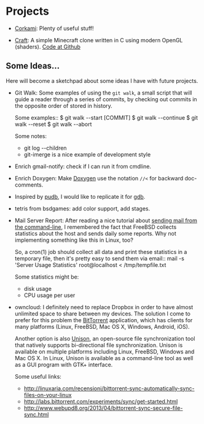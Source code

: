 Projects
========

 - [Corkami](https://code.google.com/p/corkami/):
   Plenty of useful stuff!

 - [Craft](http://www.michaelfogleman.com/craft/):
   A simple Minecraft clone written in C using modern OpenGL (shaders).
   [Code at Github](https://github.com/fogleman/Craft)


Some Ideas...
-------------

Here will become a sketchpad about some ideas I have with future projects.

 - Git Walk:
   Some examples of using the `git walk`, a small script that will guide a
   reader through a series of commits, by checking out commits in the opposite
   order of stored in history.

   Some examples::
    $ git walk --start [COMMIT]
    $ git walk --continue
    $ git walk --reset
    $ git walk --abort

   Some notes:
      * git log --children
      * git-imerge is a nice example of development style

 - Enrich gmail-notify: check if I can run it from cmdline.

 - Enrich Doxygen:
   Make [Doxygen](http://doxygen.org/) use the notation `//<` for backward doc-comments.

 - Inspired by [pudb](https://pypi.python.org/pypi/pudb), I would like to replicate it
   for [gdb](https://www.gnu.org/software/gdb/).

 - tetris from bsdgames: add color support, add stages.

 - Mail Server Report:  After reading a nice tutorial about
   [sending mail from the command-line][linux-mail-article],
   I remembered the fact that FreeBSD collects statistics about the host and
   sends daily some reports.  Why not implementing something like this in
   Linux, too?

   So, a cron(1) job should collect all data and print these statistics in a
   temporary file, then it's pretty easy to send them via email::
     mail -s 'Server Usage Statistics' root@localhost < /tmp/tempfile.txt

   Some statistics might be:
    * disk usage
    * CPU usage per user

[linux-mail-article]:	http://www.binarytides.com/linux-mail-command-examples/

 - owncloud:  I definitely need to replace Dropbox in order to have almost
   unlimited space to share between my devices.  The solution I come to prefer
   for this problem the [BitTorrent](http://bittorrent.com/) application,
   which has clients for many platforms (Linux, FreeBSD, Mac OS X, Windows,
   Android, iOS).

   Another option is also [Unison](http://www.cis.upenn.edu/~bcpierce/unison/),
   an open-source file synchronization tool that natively supports
   bi-directional file synchronization. Unison is available on multiple
   platforms including Linux, FreeBSD, Windows and Mac OS X. In Linux, Unison is
   available as a command-line tool as well as a GUI program with GTK+ interface.

   Some useful links:
    * http://linuxaria.com/recensioni/bittorrent-sync-automatically-sync-files-on-your-linux
    * http://labs.bittorrent.com/experiments/sync/get-started.html
    * http://www.webupd8.org/2013/04/bittorrent-sync-secure-file-sync.html
